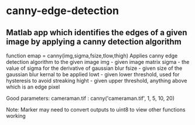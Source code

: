 # canny-edge-detection
Matlab app which identifies the edges of a given image by applying a canny detection algorithm
----------------------
function emap = canny(img,sigma,fsize,tlow,thigh)
Applies canny edge detection algorithm to the given image
 img   - given image matrix
 sigma - the value of sigma for the derivative of gaussian blur
 fsize - given size of the gaussian blur kernal to be applied
 lowt  - given lower threshold, used for hysteresis to avoid streaking
 hight - given upper threshold, anything above which is an edge pixel

Good parameters:
    cameraman.tif :  canny('cameraman.tif',  1, 5, 10, 20)

Note: Marker may need to convert outputs to uint8 to view other functions
working
